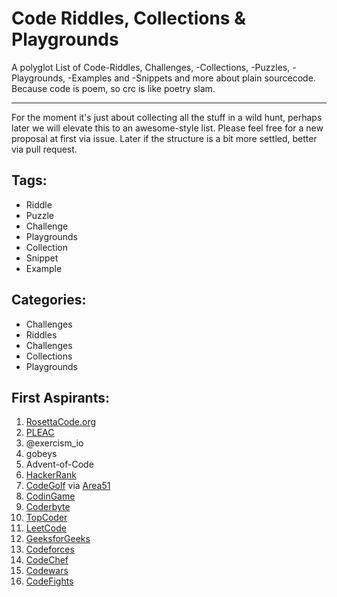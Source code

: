 # Code Riddles, Collections & Playgrounds
  
A polyglot List of Code-Riddles, Challenges, -Collections, -Puzzles, -Playgrounds, -Examples and -Snippets and more about plain sourcecode. Because code is poem, so crc is like poetry slam.

---
For the moment it's just about collecting all the stuff in a wild hunt, perhaps later we will elevate this to an awesome-style list. Please feel free for a new proposal at first via issue. Later if the structure is a bit more settled, better via pull request.

## Tags:

- Riddle
- Puzzle
- Challenge
- Playgrounds
- Collection
- Snippet
- Example

## Categories:

* Challenges
 * Riddles
 * Challenges
* Collections
* Playgrounds

## First Aspirants:

1. [RosettaCode.org](http://rosettacode.org)  
1. [PLEAC](http://pleac.sourceforge.net)
1. @exercism_io 
1. gobeys
1. Advent-of-Code
1. [HackerRank](https://www.hackerrank.com/)   
1. [CodeGolf](https://codegolf.stackexchange.com/) via [Area51](https://area51.stackexchange.com/proposals/4570/code-golf-programming-puzzles)       
1. [CodinGame](https://www.codingame.com/start)    
1. [Coderbyte](https://coderbyte.com/)   
1. [TopCoder](https://www.topcoder.com/challenges/)   
1. [LeetCode](https://leetcode.com/)   
1. [GeeksforGeeks](https://www.geeksforgeeks.org/)   
1. [Codeforces](http://codeforces.com/)   
1. [CodeChef](https://www.codechef.com/)   
1. [Codewars](https://www.codewars.com/)   
1. [CodeFights](https://codefights.com/)   


